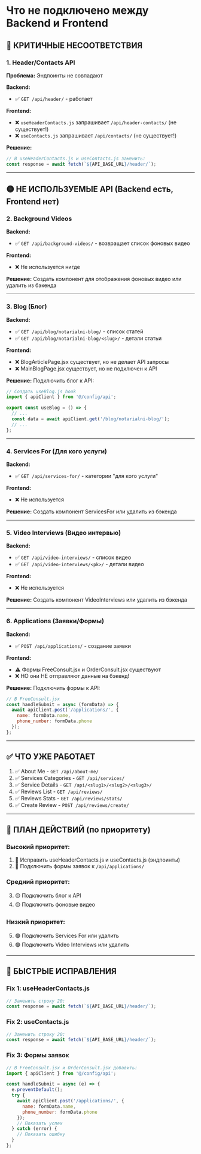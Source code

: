 # Что не подключено между Backend и Frontend

## 🔴 КРИТИЧНЫЕ НЕСООТВЕТСТВИЯ

### 1. Header/Contacts API
**Проблема:** Эндпоинты не совпадают

**Backend:**
- ✅ `GET /api/header/` - работает

**Frontend:**
- ❌ `useHeaderContacts.js` запрашивает `/api/header-contacts/` (не существует!)
- ❌ `useContacts.js` запрашивает `/api/contacts/` (не существует!)

**Решение:**
```javascript
// В useHeaderContacts.js и useContacts.js заменить:
const response = await fetch(`${API_BASE_URL}/header/`);
```

---

## 🟡 НЕ ИСПОЛЬЗУЕМЫЕ API (Backend есть, Frontend нет)

### 2. Background Videos
**Backend:**
- ✅ `GET /api/background-videos/` - возвращает список фоновых видео

**Frontend:**
- ❌ Не используется нигде

**Решение:** Создать компонент для отображения фоновых видео или удалить из бэкенда

---

### 3. Blog (Блог)
**Backend:**
- ✅ `GET /api/blog/notarialni-blog/` - список статей
- ✅ `GET /api/blog/notarialni-blog/<slug>/` - детали статьи

**Frontend:**
- ❌ BlogArticlePage.jsx существует, но не делает API запросы
- ❌ MainBlogPage.jsx существует, но не подключен к API

**Решение:** Подключить блог к API:
```javascript
// Создать useBlog.js hook
import { apiClient } from '@/config/api';

export const useBlog = () => {
  // ...
  const data = await apiClient.get('/blog/notarialni-blog/');
  // ...
};
```

---

### 4. Services For (Для кого услуги)
**Backend:**
- ✅ `GET /api/services-for/` - категории "для кого услуги"

**Frontend:**
- ❌ Не используется

**Решение:** Создать компонент ServicesFor или удалить из бэкенда

---

### 5. Video Interviews (Видео интервью)
**Backend:**
- ✅ `GET /api/video-interviews/` - список видео
- ✅ `GET /api/video-interviews/<pk>/` - детали видео

**Frontend:**
- ❌ Не используется

**Решение:** Создать компонент VideoInterviews или удалить из бэкенда

---

### 6. Applications (Заявки/Формы)
**Backend:**
- ✅ `POST /api/applications/` - создание заявки

**Frontend:**
- ⚠️ Формы FreeConsult.jsx и OrderConsult.jsx существуют
- ❌ НО они НЕ отправляют данные на бэкенд!

**Решение:** Подключить формы к API:
```javascript
// В FreeConsult.jsx
const handleSubmit = async (formData) => {
  await apiClient.post('/applications/', {
    name: formData.name,
    phone_number: formData.phone
  });
};
```

---

## ✅ ЧТО УЖЕ РАБОТАЕТ

1. ✅ About Me - `GET /api/about-me/`
2. ✅ Services Categories - `GET /api/services/`
3. ✅ Service Details - `GET /api/<slug1>/<slug2>/<slug3>/`
4. ✅ Reviews List - `GET /api/reviews/`
5. ✅ Reviews Stats - `GET /api/reviews/stats/`
6. ✅ Create Review - `POST /api/reviews/create/`

---

## 📝 ПЛАН ДЕЙСТВИЙ (по приоритету)

### Высокий приоритет:
1. 🔴 Исправить useHeaderContacts.js и useContacts.js (эндпоинты)
2. 🔴 Подключить формы заявок к `/api/applications/`

### Средний приоритет:
3. 🟡 Подключить блог к API
4. 🟡 Подключить фоновые видео

### Низкий приоритет:
5. 🟢 Подключить Services For или удалить
6. 🟢 Подключить Video Interviews или удалить

---

## 🔧 БЫСТРЫЕ ИСПРАВЛЕНИЯ

### Fix 1: useHeaderContacts.js
```javascript
// Заменить строку 20:
const response = await fetch(`${API_BASE_URL}/header/`);
```

### Fix 2: useContacts.js
```javascript
// Заменить строку 20:
const response = await fetch(`${API_BASE_URL}/header/`);
```

### Fix 3: Формы заявок
```javascript
// В FreeConsult.jsx и OrderConsult.jsx добавить:
import { apiClient } from '@/config/api';

const handleSubmit = async (e) => {
  e.preventDefault();
  try {
    await apiClient.post('/applications/', {
      name: formData.name,
      phone_number: formData.phone
    });
    // Показать успех
  } catch (error) {
    // Показать ошибку
  }
};
```

